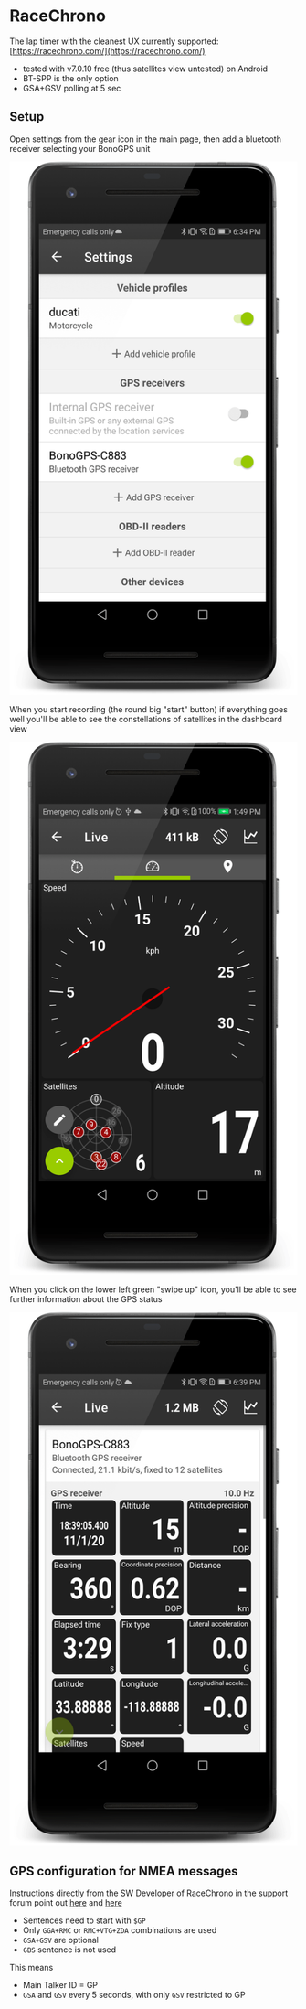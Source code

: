 # RaceChrono

The lap timer with the cleanest UX currently supported: [https://racechrono.com/](https://racechrono.com/)

  - tested with v7.0.10 free (thus satellites view untested) on Android
  - BT-SPP is the only option
  - GSA+GSV polling at 5 sec

  
## Setup

Open settings from the gear icon in the main page, then add a bluetooth receiver selecting your BonoGPS unit

![](racechrono_setup.png)

When you start recording (the round big "start" button) if everything goes well you'll be able to see the constellations of satellites in the dashboard view

![](racechrono_display.png)

When you click on the lower left green "swipe up" icon, you'll be able to see further information about the GPS status


![](racechrono_information.png)


## GPS configuration for NMEA messages

Instructions directly from the SW Developer of RaceChrono in the support forum point out [here](https://racechrono.com/forum/discussion/comment/11252/#Comment_11252) and [here](https://racechrono.com/forum/discussion/1421/best-settings-for-qstarz818xt)

* Sentences need to start with `$GP`
* Only `GGA+RMC` or `RMC+VTG+ZDA` combinations are used
* `GSA+GSV` are optional
* `GBS` sentence is not used

This means

* Main Talker ID = GP
* `GSA` and `GSV` every 5 seconds, with only `GSV` restricted to GP